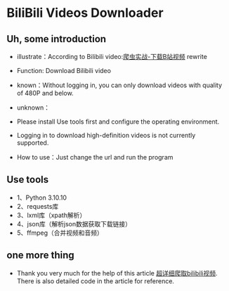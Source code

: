 # BiliBili Videos Downloader

## Uh, some introduction

- illustrate：According to Bilibili video:[爬虫实战-下载B站视频](https://www.bilibili.com/video/BV1PZvCe2E9A) rewrite

- Function: Download Bilibili video

- known：Without logging in, you can only download videos with quality of 480P and below.

- unknown：

- Please install Use tools first and configure the operating environment.

- Logging in to download high-definition videos is not currently supported.

- How to use：Just change the url and run the program

## Use tools

- 1、Python 3.10.10
- 2、requests库
- 3、lxml库（xpath解析）
- 4、json库（解析json数据获取下载链接）
- 5、ffmpeg（合并视频和音频）

## one more thing

- Thank you very much for the help of this article [超详细爬取bilibili视频](https://segmentfault.com/a/1190000021645432). There is also detailed code in the article for reference.

